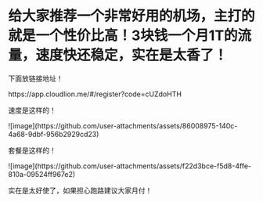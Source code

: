 # 给大家推荐一个非常好用的机场，主打的就是一个性价比高！3块钱一个月1T的流量，速度快还稳定，实在是太香了！

<p>下面放链接地址！</p>
<p>https://app.cloudlion.me/#/register?code=cUZdoHTH</p>
<p>速度是这样的！</p>
![image](https://github.com/user-attachments/assets/86008975-140c-4a68-9dbf-956b2929cd23)
<p>套餐是这样的！</p>
![image](https://github.com/user-attachments/assets/f22d3bce-f5d8-4ffe-810a-09524ff967e2)
<p>实在是太好使了，如果担心跑路建议大家月付！</p>


